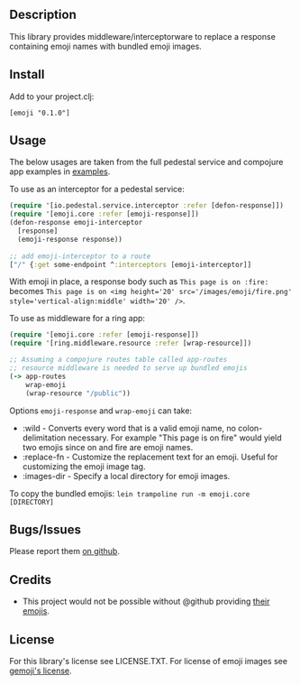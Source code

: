 ## Description

This library provides middleware/interceptorware to replace a response
containing emoji names with bundled emoji images.

## Install

Add to your project.clj:

    [emoji "0.1.0"]

## Usage

The below usages are taken from the full pedestal service and
compojure app examples in [examples](examples/).

To use as an interceptor for a pedestal service:

```clojure
(require '[io.pedestal.service.interceptor :refer [defon-response]])
(require '[emoji.core :refer [emoji-response]])
(defon-response emoji-interceptor
  [response]
  (emoji-response response))
 
;; add emoji-interceptor to a route
["/" {:get some-endpoint ^:interceptors [emoji-interceptor]]
```

With emoji in place, a response body such as `This page is on :fire:`
becomes `This page is on <img height='20' src='/images/emoji/fire.png' style='vertical-align:middle' width='20' />`.

To use as middleware for a ring app:

```clojure
(require '[emoji.core :refer [emoji-response]])
(require '[ring.middleware.resource :refer [wrap-resource]])

;; Assuming a compojure routes table called app-routes
;; resource middleware is needed to serve up bundled emojis
(-> app-routes
    wrap-emoji
    (wrap-resource "/public"))
```

Options `emoji-response` and `wrap-emoji` can take:

* :wild - Converts every word that is a valid emoji name, no
  colon-delimitation necessary. For example "This page is on fire" would yield
  two emojis since on and fire are emoji names.
* :replace-fn - Customize the replacement text for an emoji. Useful
  for customizing the emoji image tag.
* :images-dir - Specify a local directory for emoji images.

To copy the bundled emojis: `lein trampoline run -m emoji.core [DIRECTORY]`

## Bugs/Issues

Please report them
[on github](http://github.com/cldwalker/emoji/issues).

## Credits
* This project would not be possible without @github providing [their emojis](https://github.com/github/gemoji/).

## License

For this library's license see LICENSE.TXT. For license of emoji
images see [gemoji's license](https://github.com/github/gemoji/blob/master/LICENSE).
